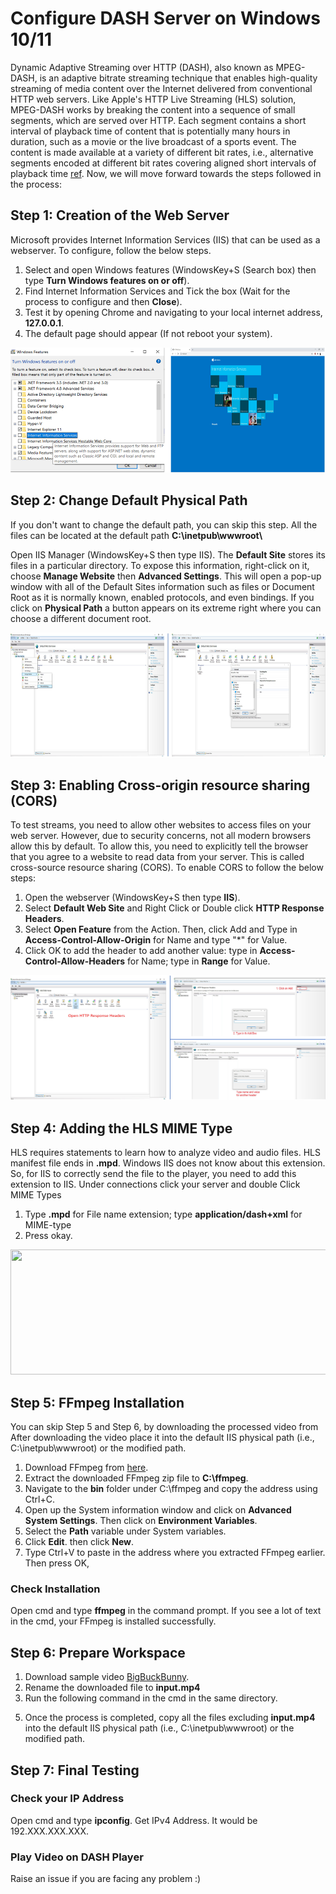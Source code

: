 # Configure DASH Server on Windows 10/11
Dynamic Adaptive Streaming over HTTP (DASH), also known as MPEG-DASH, is an adaptive bitrate streaming technique that enables high-quality streaming of media content over the Internet delivered from conventional HTTP web servers. Like Apple's HTTP Live Streaming (HLS) solution, MPEG-DASH works by breaking the content into a sequence of small segments, which are served over HTTP. Each segment contains a short interval of playback time of content that is potentially many hours in duration, such as a movie or the live broadcast of a sports event. The content is made available at a variety of different bit rates, i.e., alternative segments encoded at different bit rates covering aligned short intervals of playback time [ref](https://en.wikipedia.org/wiki/Dynamic_Adaptive_Streaming_over_HTTP). Now, we will move forward towards the steps followed in the process: 

## Step 1: Creation of the Web Server
Microsoft provides Internet Information Services (IIS) that can be used as a webserver. To configure, follow the below steps.
1. Select and open Windows features (WindowsKey+S (Search box) then type **Turn Windows features on or off**).
2. Find Internet Information Services and Tick the box (Wait for the process to configure and then **Close**).
3. Test it by opening Chrome and navigating to your local internet address, **127.0.0.1**.
4. The default page should appear (If not reboot your system).

<img src="https://github.com/iamgmujtaba/dash-server/blob/master/figures/iis_home.jpg" width="550" height="200">

## Step 2: Change Default Physical Path
If you don't want to change the default path, you can skip this step. All the files can be located at the default path **C:\inetpub\wwwroot\\**

Open IIS Manager (WindowsKey+S then type IIS). The **Default Site** stores its files in a particular directory. To expose this information, right-click on it, choose **Manage Website** then **Advanced Settings**. This will open a pop-up window with all of the Default Sites information such as files or Document Root as it is normally known, enabled protocols, and even bindings. If you click on **Physical Path** a button appears on its extreme right where you can choose a different document root.

<img src="https://github.com/iamgmujtaba/dash-server/blob/master/figures/iis_path.jpg" width="550" height="200">

## Step 3: Enabling Cross-origin resource sharing (CORS)
To test streams, you need to allow other websites to access files on your web server. However, due to security concerns, not all modern browsers allow this by default. To allow this, you need to explicitly tell the browser that you agree to a website to read data from your server. This is called cross-source resource sharing (CORS). To enable CORS to follow the below steps:
1. Open the webserver (WindowsKey+S then type **IIS**).
2. Select **Default Web Site** and Right Click or Double click **HTTP Response Headers**.
3. Select **Open Feature** from the Action. Then, click Add and Type in **Access-Control-Allow-Origin** for Name and type "*" for Value.
4. Click OK to add the header to add another value: type in **Access-Control-Allow-Headers** for Name; type in **Range** for Value.

<img src="https://github.com/iamgmujtaba/dash-server/blob/master/figures/hrs_page.jpg" width="550" height="200">

## Step 4: Adding the HLS MIME Type
HLS requires statements to learn how to analyze video and audio files. HLS manifest file ends in **.mpd**. Windows IIS does not know about this extension. So, for IIS to correctly send the file to the player, you need to add this extension to IIS.
Under connections click your server and double Click MIME Types
1. Type **.mpd** for File name extension; type **application/dash+xml** for MIME-type
2. Press okay.

<img src="https://github.com/iamgmujtaba/hls-server/blob/master/figures/mime_dash.jpg" width="550" height="200">

## Step 5: FFmpeg Installation
You can skip Step 5 and Step 6, by downloading the processed video from <!-- [google drive](https://drive.google.com/drive/folders/1JS9lwJWr9pOibl9ZpOB6uAinh-PseZXG).  --> After downloading the video place it into the default IIS physical path (i.e., C:\inetpub\wwwroot\) or the modified path.
1. Download FFmpeg from [here](https://www.ffmpeg.org/download.html#build-windows).
2. Extract the downloaded FFmpeg zip file to **C:\ffmpeg**.
3. Navigate to the **bin** folder under C:\ffmpeg and copy the address using Ctrl+C.
4. Open up the System information window and click on **Advanced System Settings**. Then click on **Environment Variables**.
5. Select the **Path** variable under System variables. 
6. Click **Edit**. then click **New**.
8. Type Ctrl+V to paste in the address where you extracted FFmpeg earlier. Then press OK,
### Check Installation
Open cmd and type **ffmpeg** in the command prompt. If you see a lot of text in the cmd, your FFmpeg is installed successfully.

## Step 6: Prepare Workspace
1. Download sample video [BigBuckBunny](https://download.blender.org/demo/movies/BBB/bbb_sunflower_1080p_30fps_normal.mp4).
2. Rename the downloaded file to **input.mp4**
3. Run the following command in the cmd in the same directory.
<!-- 
```shell
ffmpeg -i input.mp4 -force_key_frames "expr:gte(t,n_forced*10)" -strict -2 -c:a aac -c:v libx264 -f segment -segment_list_type m3u8 -segment_list_size 0 -segment_time 10.0 -segment_time_delta 0.1 -segment_list out.m3u8 out%02d.ts
``` -->
5. Once the process is completed, copy all the files excluding **input.mp4** into the default IIS physical path (i.e., C:\inetpub\wwwroot\) or the modified path. 

## Step 7: Final Testing
### Check your IP Address
Open cmd and type **ipconfig**. Get IPv4 Address. It would be 192.XXX.XXX.XXX.
### Play Video on DASH Player

<!-- #### iPhone/iPad (Safari Web Browser)
If you have iPhone, open safari and type like this **192.XXX.XXX.XXX/bbb/out.m3u8**. **bbb** is the directory of the processed BigBuckBunny video and **out.m3u8** is the HLS text file we created using the above script. Please note the iPhone should be connected to the same WiFi network.
#### VLC
If you do not have iPhone, install [VLC](https://www.videolan.org/vlc/download-windows.html). Open **Network Stream** by using **Ctrl+N**. Type the URL like this **http://192.XXX.XXX.XXX/bbb/out.m3u8**. And then press play. 
If you can watch the video, it means you have configured HLS on your window machine.
#### Ubuntu or Jetson Devices
If you want to use a native HLS web player, clone [hls.js](https://github.com/video-dev/hls.js/) from GitHub and follow the [installation](https://github.com/video-dev/hls.js/#getting-started-with-development) instructions. -->

Raise an issue if you are facing any problem :)
